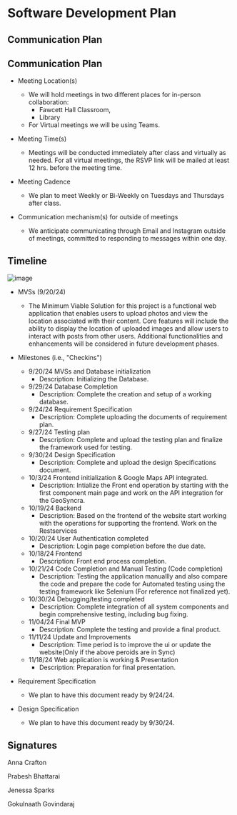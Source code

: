 # Software Development Plan

## Communication Plan
## Communication Plan
* Meeting Location(s)
  * We will hold meetings in two different places for in-person collaboration:
 	- Fawcett Hall Classroom, 
	- Library
  * For Virtual meetings we will be using Teams.
  
* Meeting Time(s)
  * Meetings will be conducted immediately after class and virtually as needed. For all virtual meetings, the RSVP link will be mailed at least 12 hrs. before the meeting time. 
  
* Meeting Cadence
  * We plan to meet Weekly or Bi-Weekly on Tuesdays and Thursdays after class.
  
* Communication mechanism(s) for outside of meetings
  * We anticipate communicating through Email and Instagram outside of meetings, committed to responding to messages within one day. 

## Timeline
 ![image](https://github.com/user-attachments/assets/206e9ee6-4de3-4e6b-8c3c-f4b3853d5d30)

  * MVSs (9/20/24)
      - The Minimum Viable Solution for this project is a functional web application that enables users to upload photos and view the location associated with their content. Core features will include the ability to display the location of uploaded images and allow users to interact with posts from other users. Additional functionalities and enhancements will be considered in future development phases.
 
   * Milestones (i.e., "Checkins")
       -  9/20/24 MVSs and Database initialization
          - Description:  Initializing the Database.
       -  9/29/24 Database Completion
          - Description: Complete the creation and setup of a working database.
       -  9/24/24 Requirement Specification
          - Description: Complete uploading the documents of requirement plan.
       -  9/27/24 Testing plan
          - Description: Complete and upload the testing plan and finalize the framework used for testing.
       -  9/30/24 Design Specification
          - Description: Complete and upload the design Specifications document.
       -  10/3/24 Frontend initialization & Google Maps API integrated.
          - Description: Intialize the Front end operation by starting with the first component main page and work on the API integration for the GeoSyncra.
       -  10/19/24 Backend
          - Description: Based on the frontend of the website start working with the operations for supporting the frontend. Work on the Restservices
       -  10/20/24 User Authentication completed
          - Description: Login page completion before the due date.
       -  10/18/24 Frontend
          - Description: Front end process completion.
       -  10/21/24 Code Completion and Manual Testing (Code completion)
          - Description: Testing the application manuallly and also compare the code and prepare the code for Automated testing using the testing framework like Selenium (For reference not finalized yet).
       -  10/30/24 Debugging/testing completed
          - Description: Complete integration of all system components and begin comprehensive testing, including bug fixing.
       -  11/04/24 Final MVP
          - Description: Complete the testing and provide a final product.
       -  11/11/24 Update and Improvements
          - Description: Time period is to improve the ui or update the website(Only if the above peroids are in Sync) 
       -  11/18/24  Web application is working & Presentation
          - Description: Preparation for final presentation.

  * Requirement Specification
       - We plan to have this document ready by 9/24/24. 
  * Design Specification
       - We plan to have this document ready by 9/30/24.
         

## Signatures
Anna Crafton

Prabesh Bhattarai

Jenessa Sparks

Gokulnaath Govindaraj

